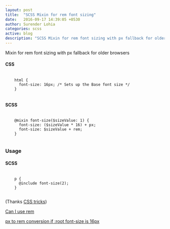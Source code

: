 ```yaml
---
layout: post
title:  "SCSS Mixin for rem font sizing"
date:   2016-09-17 14:39:05 +0530
author: Surender Lohia
categories: scss
active: blog
description: "SCSS Mixin for rem font sizing with px fallback for older browsers"
---
```


Mixin for rem font sizing with px fallback for older browsers

#### CSS
<pre>
  <code>
    html {
      font-size: 16px; /* Sets up the Base font size */
    }
  </code>
</pre>

#### SCSS

<pre>
  <code>
    @mixin font-size($sizeValue: 1) {
      font-size: ($sizeValue * 16) + px;
      font-size: $sizeValue + rem;
    }
  </code>
</pre>

### Usage

#### SCSS
<pre>
  <code>
    p {
      @include font-size(2);
    }
  </code>
</pre>

(Thanks <a href="https://css-tricks.com/" target="_blank">CSS tricks</a>)

<a href="http://caniuse.com/#feat=rem" target="_blank">Can I use rem </a>

<a href="http://www.standardista.com/px-to-rem-conversion-if-root-font-size-is-16px/" target="_blank">px to rem conversion if :root font-size is 16px</a>
